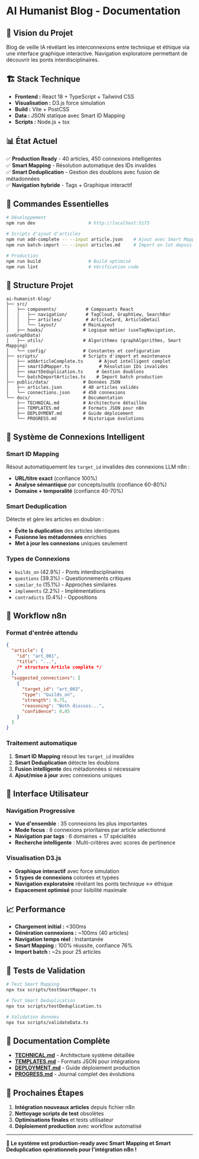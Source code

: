 # AI Humanist Blog - Documentation

## 🎯 Vision du Projet

Blog de veille IA révélant les interconnexions entre technique et éthique via une interface graphique interactive. Navigation exploratoire permettant de découvrir les ponts interdisciplinaires.

## 🏗️ Stack Technique

- **Frontend :** React 18 + TypeScript + Tailwind CSS
- **Visualisation :** D3.js force simulation
- **Build :** Vite + PostCSS  
- **Data :** JSON statique avec Smart ID Mapping
- **Scripts :** Node.js + tsx

## 📊 État Actuel

✅ **Production Ready** - 40 articles, 450 connexions intelligentes  
✅ **Smart Mapping** - Résolution automatique des IDs invalides  
✅ **Smart Deduplication** - Gestion des doublons avec fusion de métadonnées  
✅ **Navigation hybride** - Tags + Graphique interactif  

## 🚀 Commandes Essentielles

```bash
# Développement
npm run dev                    # http://localhost:5173

# Scripts d'ajout d'articles
npm run add-complete -- --input article.json    # Ajout avec Smart Mapping + Deduplication
npm run batch-import -- --input articles.md     # Import en lot depuis markdown

# Production
npm run build                  # Build optimisé
npm run lint                   # Vérification code
```

## 📁 Structure Projet

```
ai-humanist-blog/
├── src/
│   ├── components/           # Composants React
│   │   ├── navigation/       # TagCloud, GraphView, SearchBar
│   │   ├── articles/         # ArticleCard, ArticleDetail
│   │   └── layout/          # MainLayout
│   ├── hooks/               # Logique métier (useTagNavigation, useGraphData)
│   ├── utils/               # Algorithmes (graphAlgorithms, Smart Mapping)
│   └── config/              # Constantes et configuration
├── scripts/                 # Scripts d'import et maintenance
│   ├── addArticleComplete.ts      # Ajout intelligent complet
│   ├── smartIdMapper.ts           # Résolution IDs invalides
│   ├── smartDeduplication.ts     # Gestion doublons
│   └── batchImportArticles.ts    # Import batch production
├── public/data/             # Données JSON
│   ├── articles.json        # 40 articles validés
│   └── connections.json     # 450 connexions
└── docs/                    # Documentation
    ├── TECHNICAL.md         # Architecture détaillée
    ├── TEMPLATES.md         # Formats JSON pour n8n
    ├── DEPLOYMENT.md        # Guide déploiement
    └── PROGRESS.md          # Historique évolutions
```

## 🔗 Système de Connexions Intelligent

### Smart ID Mapping
Résout automatiquement les `target_id` invalides des connexions LLM n8n :
- **URL/titre exact** (confiance 100%)
- **Analyse sémantique** par concepts/outils (confiance 60-80%)
- **Domaine + temporalité** (confiance 40-70%)

### Smart Deduplication  
Détecte et gère les articles en doublon :
- **Évite la duplication** des articles identiques
- **Fusionne les métadonnées** enrichies
- **Met à jour les connexions** uniques seulement

### Types de Connexions
- `builds_on` (42.9%) - Ponts interdisciplinaires
- `questions` (39.3%) - Questionnements critiques
- `similar_to` (15.1%) - Approches similaires
- `implements` (2.2%) - Implémentations
- `contradicts` (0.4%) - Oppositions

## 🔄 Workflow n8n

### Format d'entrée attendu
```json
{
  "article": { 
    "id": "art_001", 
    "title": "...", 
    /* structure Article complète */ 
  },
  "suggested_connections": [
    {
      "target_id": "art_003",
      "type": "builds_on", 
      "strength": 0.75,
      "reasoning": "Both discuss...",
      "confidence": 0.85
    }
  ]
}
```

### Traitement automatique
1. **Smart ID Mapping** résout les `target_id` invalides
2. **Smart Deduplication** détecte les doublons
3. **Fusion intelligente** des métadonnées si nécessaire
4. **Ajout/mise à jour** avec connexions uniques

## 🎨 Interface Utilisateur

### Navigation Progressive
- **Vue d'ensemble** : 35 connexions les plus importantes
- **Mode focus** : 8 connexions prioritaires par article sélectionné
- **Navigation par tags** : 6 domaines + 17 spécialités
- **Recherche intelligente** : Multi-critères avec scores de pertinence

### Visualisation D3.js
- **Graphique interactif** avec force simulation
- **5 types de connexions** colorées et typées
- **Navigation exploratoire** révélant les ponts technique ↔ éthique
- **Espacement optimisé** pour lisibilité maximale

## 📈 Performance

- **Chargement initial :** <300ms
- **Génération connexions :** ~100ms (40 articles)  
- **Navigation temps réel** : Instantanée
- **Smart Mapping :** 100% réussite, confiance 76%
- **Import batch :** ~2s pour 25 articles

## 🧪 Tests de Validation

```bash
# Test Smart Mapping
npx tsx scripts/testSmartMapper.ts

# Test Smart Deduplication  
npx tsx scripts/testDeduplication.ts

# Validation données
npx tsx scripts/validateData.ts
```

## 📖 Documentation Complète

- **[TECHNICAL.md](TECHNICAL.md)** - Architecture système détaillée
- **[TEMPLATES.md](TEMPLATES.md)** - Formats JSON pour intégrations
- **[DEPLOYMENT.md](DEPLOYMENT.md)** - Guide déploiement production
- **[PROGRESS.md](progress.md)** - Journal complet des évolutions

## 🎯 Prochaines Étapes

1. **Intégration nouveaux articles** depuis fichier n8n
2. **Nettoyage scripts de test** obsolètes
3. **Optimisations finales** et tests utilisateur
4. **Déploiement production** avec workflow automatisé

---

**🚀 Le système est production-ready avec Smart Mapping et Smart Deduplication opérationnels pour l'intégration n8n !**
